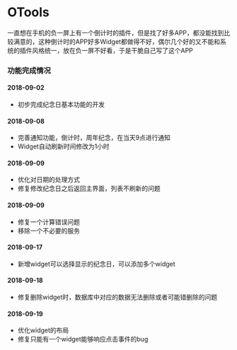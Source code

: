 # OTools

一直想在手机的负一屏上有一个倒计时的插件，但是找了好多APP，都没能找到比较满意的，这种倒计时的APP好多Widget都做得不好，偶尔几个好的又不能和系统的插件风格统一，放在负一屏不好看，于是干脆自己写了这个APP

### 功能完成情况

#### 2018-09-02
- 初步完成纪念日基本功能的开发

#### 2018-09-08
- 完善通知功能，倒计时，周年纪念，在当天9点进行通知
- Widget自动刷新时间修改为1小时

#### 2018-09-09
- 优化对日期的处理方式
- 修复修改纪念日之后返回主界面，列表不刷新的问题

#### 2018-09-09
- 修复一个计算错误问题
- 移除一个不必要的服务

#### 2018-09-17
- 新增widget可以选择显示的纪念日，可以添加多个widget

#### 2018-09-18
- 修复删除widget时，数据库中对应的数据无法删除或者可能错删除的问题

#### 2018-09-19
- 优化widget的布局
- 修复只能有一个widget能够响应点击事件的bug